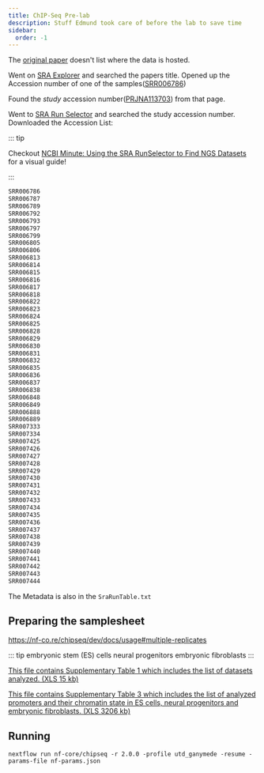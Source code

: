 ```yaml
---
title: ChIP-Seq Pre-lab
description: Stuff Edmund took care of before the lab to save time
sidebar:
  order: -1
---
```


The [original paper](https://www.nature.com/articles/nature06008) doesn't list where the data is hosted.

Went on [SRA Explorer](https://sra-explorer.info/#) and searched the papers title. Opened up the Accession number of one of the samples([SRR006786](https://www.ncbi.nlm.nih.gov/sra/?term=SRR006786))

Found the _study_ accession number([PRJNA113703](https://www.ncbi.nlm.nih.gov/bioproject/PRJNA113703)) from that page.

Went to [SRA Run Selector](https://trace.ncbi.nlm.nih.gov/Traces/study/) and searched the study accession number. Downloaded the Accession List:

::: tip

Checkout [NCBI Minute: Using the SRA RunSelector to Find NGS Datasets](https://www.youtube.com/watch?v=Ww_OTe3M_94) for a visual guide!

:::

```txt
SRR006786
SRR006787
SRR006789
SRR006792
SRR006793
SRR006797
SRR006799
SRR006805
SRR006806
SRR006813
SRR006814
SRR006815
SRR006816
SRR006817
SRR006818
SRR006822
SRR006823
SRR006824
SRR006825
SRR006828
SRR006829
SRR006830
SRR006831
SRR006832
SRR006835
SRR006836
SRR006837
SRR006838
SRR006848
SRR006849
SRR006888
SRR006889
SRR007333
SRR007334
SRR007425
SRR007426
SRR007427
SRR007428
SRR007429
SRR007430
SRR007431
SRR007432
SRR007433
SRR007434
SRR007435
SRR007436
SRR007437
SRR007438
SRR007439
SRR007440
SRR007441
SRR007442
SRR007443
SRR007444
```

The Metadata is also in the `SraRunTable.txt`

## Preparing the samplesheet

https://nf-co.re/chipseq/dev/docs/usage#multiple-replicates

::: tip
embryonic stem (ES) cells
neural progenitors 
embryonic fibroblasts
:::

[This file contains Supplementary Table 1 which includes the list of datasets analyzed. (XLS 15 kb)](https://static-content.springer.com/esm/art%3A10.1038%2Fnature06008/MediaObjects/41586_2007_BFnature06008_MOESM454_ESM.xls)

[This file contains Supplementary Table 3 which includes the list of analyzed promoters and their chromatin state in ES cells, neural progenitors and embryonic fibroblasts. (XLS 3206 kb)](https://static-content.springer.com/esm/art%3A10.1038%2Fnature06008/MediaObjects/41586_2007_BFnature06008_MOESM456_ESM.xls)


## Running

```
nextflow run nf-core/chipseq -r 2.0.0 -profile utd_ganymede -resume -params-file nf-params.json
```
